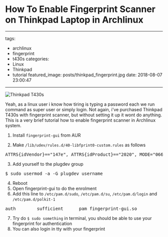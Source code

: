 # How To Enable Fingerprint Scanner on Thinkpad Laptop in Archlinux

---

tags:

- archlinux
- fingerprint
- t430s
  categories:
- Linux
- Thinkpad
- tutorial
  featured_image: posts/thinkpad_fingerprint.jpg
  date: 2018-08-07 23:00:47

---

<!-- Yeah, as a linux user i know how tiring is typing a password each we run command as super user or simply login. Not again, i've purchased Thinkpad T430s with fingerprint scanner, but without setting it up it wont do anything. This is a very brief tutorial how to enable fingerprint scanner in Archlinux system. -->

<!-- more -->

![Thinkpad T430s](/static/images/thinkpad_fingerprint.jpg)

Yeah, as a linux user i know how tiring is typing a password each we run command as super user or simply login. Not again, i've purchased Thinkpad T430s with fingerprint scanner, but without setting it up it wont do anything. This is a very brief tutorial how to enable fingerprint scanner in Archlinux system.

1.  Install `fingerprint-gui` from AUR

1.  Make `/lib/udev/rules.d/40-libfprint0-custom.rules` as follows

<pre>
ATTRS{idVendor}=="147e", ATTRS{idProduct}=="2020", MODE="0664", GROUP="plugdev"
</pre>

3.  Add yourself to the plugdev group

<pre>
$ sudo usermod -a -G plugdev username
</pre>

4.  Reboot
5.  Open fingerprint-gui to do the enrolment
6.  Add this line to `/etc/pam.d/sudo`, `/etc/pam.d/su`, `/etc/pam.d/login` and `/etc/pam.d/polkit-1`

<pre>
auth		sufficient		pam_fingerprint-gui.so
</pre>

7.  Try do `$ sudo something` in terminal, you should be able to use your fingerprint for authentication
8.  You can also login in tty with your fingerprint
